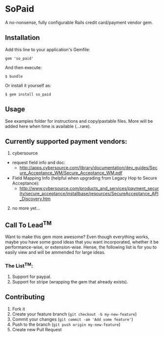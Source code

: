 # SoPaid

A no-nonsense, fully configurable Rails credit card/payment vendor gem.

## Installation

Add this line to your application's Gemfile:

    gem 'so_paid'

And then execute:

    $ bundle

Or install it yourself as:

    $ gem install so_paid

## Usage

See examples folder for instructions and copy/pastable files. More will be added here when time is available (...rare).

## Currently supported payment vendors:

1. cybersource
  *  request field info and doc:
      *  http://apps.cybersource.com/library/documentation/dev_guides/Secure_Acceptance_WM/Secure_Acceptance_WM.pdf
  *  Field Mapping Info (helpful when upgrading from Legacy Hop to Secure Acceptance):
      *  http://www.cybersource.com/products_and_services/payment_security/secure_acceptance/installbase/resources/SecureAcceptance_API_Discovery.htm  
2. no more yet...


## Call To Lead<sup>TM</sup>

  Want to make this gem more awesome? Even though everything works, maybe you have some good ideas that you want incorporated, whether it be performance-wise, or extension-wise. Hense, the following list is for you to easily view and will be ammended for large ideas.

### The List<sup>TM</sup>:
  1. Support for paypal.
  2. Support for stripe (wrapping the gem that already exists).


## Contributing

1. Fork it
2. Create your feature branch (`git checkout -b my-new-feature`)
3. Commit your changes (`git commit -am 'Add some feature'`)
4. Push to the branch (`git push origin my-new-feature`)
5. Create new Pull Request

